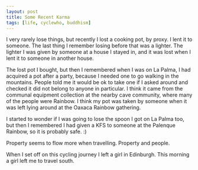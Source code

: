 ```yaml
---
layout: post
title: Some Recent Karma
tags: [life, cyclewho, buddhism]
---
```


I very rarely lose things, but recently I lost a cooking pot, by proxy. I lent
it to someone. The last thing I remember losing before that was a lighter. The
lighter I was given by someone at a house I stayed in, and it was lost when I
lent it to someone in another house.

The lost pot I bought, but then I remembered when I was on La Palma, I had
acquired a pot after a party, because I needed one to go walking in the
mountains. People told me it would be ok to take one if I asked around and
checked it did not belong to anyone in particular. I think it came from the
communal equipment collection at the nearby cave community, where many of the
people were Rainbow. I think my pot was taken by someone when it was left
lying around at the Oaxaca Rainbow gathering.

I started to wonder if I was going to lose the spoon I got on La Palma too,
but then I remembered I had given a KFS to someone at the Palenque Rainbow, so
it is probably safe. :)

Property seems to flow more when travelling. Property and people.

When I set off on this cycling journey I left a girl in Edinburgh. This
morning a girl left me to travel south.